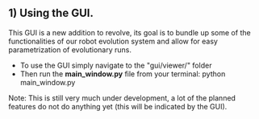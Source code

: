 
## 1) Using the GUI.

This GUI is a new addition to revolve, its goal is to bundle up some of the functionalities of our robot evolution system and allow for easy parametrization of evolutionary runs.

- To use the GUI simply navigate to the "gui/viewer/" folder 
- Then run the **main_window.py** file from your terminal: python main_window.py

Note: This is still very much under development, a lot of the planned features do not do anything yet (this will be indicated by the GUI).  
